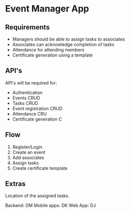 # Event Manager App

## Requirements

- Managers should be able to assign tasks to associates
- Associates can acknowledge completion of tasks
- Attendance for attending members
- Certificate generation using a template

## API's

API's will be required for:

- Authentication
- Events CRUD
- Tasks CRUD
- Event registration CRUD
- Attendance CRU
- Certificate generation C

## Flow

1. Register/Login
2. Create an event
3. Add associates
4. Assign tasks
5. Create certificate template

## Extras

Location of the assigned tasks.

Backend: DM
Mobile apps: DK
Web App: DJ
